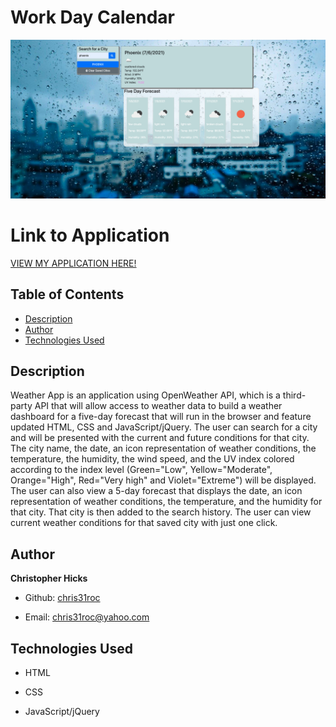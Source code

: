 # Work Day Calendar

![Photo of Application](./Assets/wather-app.png)


# Link to Application
[VIEW MY APPLICATION HERE!](https://chris31roc.github.io/weather-app/)


## Table of Contents

* [Description](#Description)
* [Author](#Author)
* [Technologies Used](#Technologies-Used)


## Description
 
Weather App is an application using OpenWeather API, which is a third-party API that will allow access to weather data to build a weather dashboard for a five-day forecast that will run in the browser and feature updated HTML, CSS and JavaScript/jQuery. The user can search for a city and will be presented with the current and future conditions for that city. The city name, the date, an icon representation of weather conditions, the temperature, the humidity, the wind speed, and the UV index colored according to the index level (Green="Low", Yellow="Moderate", Orange="High", Red="Very high" and Violet="Extreme") will be displayed. The user can also view a 5-day forecast that displays the date, an icon representation of weather conditions, the temperature, and the humidity for that city. That city is then added to the search history. The user can view current weather conditions for that saved city with just one click.

## Author

**Christopher Hicks**

- Github: [chris31roc](https://github.com/chris31roc)

- Email: chris31roc@yahoo.com

## Technologies Used

- HTML

- CSS

- JavaScript/jQuery
